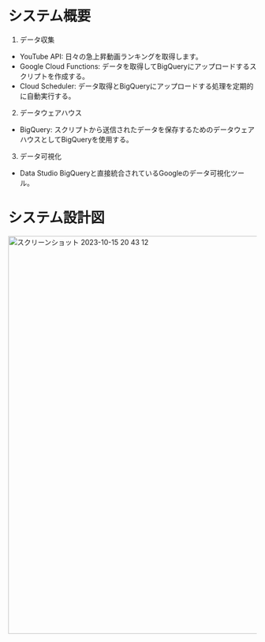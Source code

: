 # システム概要
1. データ収集
- YouTube API: 日々の急上昇動画ランキングを取得します。
- Google Cloud Functions: データを取得してBigQueryにアップロードするスクリプトを作成する。
- Cloud Scheduler: データ取得とBigQueryにアップロードする処理を定期的に自動実行する。
2. データウェアハウス
- BigQuery: スクリプトから送信されたデータを保存するためのデータウェアハウスとしてBigQueryを使用する。
3. データ可視化
- Data Studio BigQueryと直接統合されているGoogleのデータ可視化ツール。

# システム設計図
<img width="805" alt="スクリーンショット 2023-10-15 20 43 12" src="https://github.com/taca10/youtube-data-pipeline/assets/25317424/676d8c8c-fc5a-4df3-9c3b-1d666a34b833">
